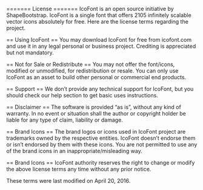 ======= License =======
 IcoFont is an open source initiative by ShapeBootstrap.
IcoFont is a single font that offers 2105 infinitely scalable vector icons absolutely for free.
Here are the license terms regarding the project.

== Using IcoFont ==
You may download IcoFont for free from icofont.com and use it in any legal personal or business project.
Crediting is appreciated but not mandatory.


== Not for Sale or Redistribute ==
You may not offer the font/icons, modified or unmodified, for redistribution or resale.
You can only use IcoFont as an asset to build other personal or commercial end products.

== Support ==
We don’t provide any technical support for IcoFont, but you should check our help section to get basic uses instructions.

== Disclaimer ==
The software is provided “as is”, without any kind of warranty.
In no event or situation shall the author or copyright holder be liable for any type of claim, liability or damage.

== Brand Icons ==
The brand logos or icons used in IcoFont project are trademarks owned by the respective entities.
IcoFont doesn’t endorse them or isn’t endorsed by them with these icons.
You are not permitted to use any of the brand icons in an inappropriate/misleading way.

== Brand Icons ==
IcoFont authority reserves the right to change or modify the above license terms any time without any prior notice.

These terms were last modified on April 20, 2016.
